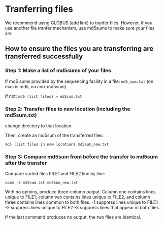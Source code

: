 # Tranferring files 

We recommend using GLOBUS (add link) to tranfer files.
However, if you use another file tranfer mechanism, use md5sums to make sure your files are 

## How to ensure the files you are transferring are transferred successfully

### Step 1: Make a list of md5sums of your files

If md5 sums provided by the sequencing facility in a file: `md5_sum.txt` 
(on mac is md5, on unix md5sum)

If not:
`md5 (list files) > md5sum.txt`

### Step 2: Transfer files to new location (including the md5sum.txt)

change directory to that location

Then, create an md5sum of the transferred files:

`md5 (list files in new location) md5sum_new.txt`

### Step 3: Compare md5sum from before the transfer to md5sum after the transfer

Compare sorted files FILE1 and FILE2 line by line:

`comm -3 md5sum.txt md5sum_new.txt`

With  no  options,  produce  three-column  output.  Column one contains 
lines unique to FILE1, column two contains lines unique to  FILE2,  and  column three contains lines common to both files.
  -1     suppress lines unique to FILE1
  -2     suppress lines unique to FILE2
  -3     suppress lines that appear in both files

If the last command produces no output, the two files are identical.

```
